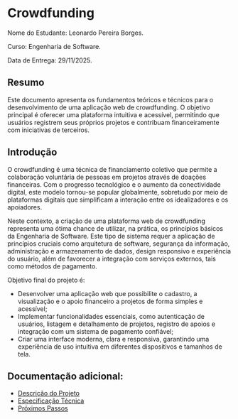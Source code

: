 # Crowdfunding

Nome do Estudante: Leonardo Pereira Borges.

Curso: Engenharia de Software.

Data de Entrega: 29/11/2025.

## Resumo

Este documento apresenta os fundamentos teóricos e técnicos para o desenvolvimento de uma aplicação web de crowdfunding. O objetivo principal é oferecer uma plataforma intuitiva e acessível, permitindo que usuários registrem seus próprios projetos e contribuam financeiramente com iniciativas de terceiros.

## Introdução

O crowdfunding é uma técnica de financiamento coletivo que permite a colaboração voluntária de pessoas em projetos através de doações financeiras.  Com o progresso tecnológico e o aumento da conectividade digital, este modelo tornou-se popular globalmente, sobretudo por meio de plataformas digitais que simplificam a interação entre os idealizadores e os apoiadores.

Neste contexto, a criação de uma plataforma web de crowdfunding representa uma ótima chance de utilizar, na prática, os princípios básicos da Engenharia de Software.  Este tipo de sistema requer a aplicação de princípios cruciais como arquitetura de software, segurança da informação, administração e armazenamento de dados, design responsivo e experiência do usuário, além de favorecer a integração com serviços externos, tais como métodos de pagamento.

Objetivo final do projeto é:

- Desenvolver uma aplicação web que possibilite o cadastro, a visualização e o apoio financeiro a projetos de forma simples e acessível;
- Implementar funcionalidades essenciais, como autenticação de usuários, listagem e detalhamento de projetos, registro de apoios e integração com um sistema de pagamento confiável;
- Criar uma interface moderna, clara e responsiva, garantindo uma experiência de uso intuitiva em diferentes dispositivos e tamanhos de tela.

## Documentação adicional:
- [Descrição do Projeto](https://github.com/BorgesLeonardo/CatolicaSC-Portfolio/wiki/Descri%C3%A7%C3%A3o-Projeto)
- [Especificação Técnica](https://github.com/BorgesLeonardo/CatolicaSC-Portfolio/wiki/Especifica%C3%A7%C3%A3o-T%C3%A9cnica)
- [Próximos Passos](https://github.com/BorgesLeonardo/CatolicaSC-Portfolio/wiki/Pr%C3%B3ximos-Passos)



